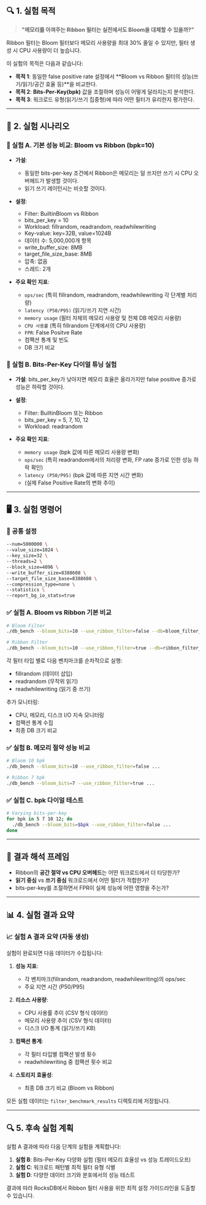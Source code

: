 ## 🔍 1. 실험 목적

> **"메모리를 아껴주는 Ribbon 필터는 실전에서도 Bloom을 대체할 수 있을까?"**


Ribbon 필터는 Bloom 필터보다 메모리 사용량을 최대 30% 줄일 수 있지만, 필터 생성 시 CPU 사용량이 더 높습니다. 

이 실험의 목적은 다음과 같습니다:
- **목적 1**: 동일한 false positive rate 설정에서 **Bloom vs Ribbon 필터의 성능(쓰기/읽기/공간 효율 등)**을 비교한다.
- **목적 2**: **Bits-Per-Key(bpk)** 값을 조절하며 성능이 어떻게 달라지는지 분석한다.
- **목적 3**: 워크로드 유형(읽기/쓰기 집중형)에 따라 어떤 필터가 유리한지 평가한다.
    

---

## 🧪 2. 실험 시나리오

### 🎯 실험 A. 기본 성능 비교: Bloom vs Ribbon (bpk=10)

- **가설**: 
    - 동일한 bits-per-key 조건에서 Ribbon은 메모리는 덜 쓰지만 쓰기 시 CPU 오버헤드가 발생할 것이다.
    - 읽기 쓰기 레이턴시는 비슷할 것이다.
    
- **설정**:
    - Filter: BuiltinBloom vs Ribbon
    - bits_per_key = 10
    - Workload: fillrandom, readrandom, readwhilewriting
    - Key-value: key=32B, value=1024B
    - 데이터 수: 5,000,000개 항목
    - write_buffer_size: 8MB
    - target_file_size_base: 8MB
    - 압축: 없음
    - 스레드: 2개
- **주요 확인 지표**:
    - `ops/sec` (특히 fillrandom, readrandom, readwhilewriting 각 단계별 처리량)
    - `latency (P50/P95)` (읽기/쓰기 지연 시간)
    - `memory usage` (필터 자체의 메모리 사용량 및 전체 DB 메모리 사용량)
    - `CPU 사용률` (특히 fillrandom 단계에서의 CPU 사용량)
    - `FPR`: False Positve Rate
    - 컴팩션 통계 및 빈도
    - DB 크기 비교
        

### 🎯 실험 B. Bits-Per-Key 다이얼 튜닝 실험

- **가설**: bits_per_key가 낮아지면 메모리 효율은 올라가지만 false positive 증가로 성능은 하락할 것이다.
    
- **설정**:
    - Filter: BuiltinBloom 또는 Ribbon
    - bits_per_key = 5, 7, 10, 12
    - Workload: readrandom
- **주요 확인 지표**:
    - `memory usage` (bpk 값에 따른 메모리 사용량 변화)
    - `ops/sec` (특히 readrandom에서의 처리량 변화, FP rate 증가로 인한 성능 하락 확인)
    - `latency (P50/P95)` (bpk 값에 따른 지연 시간 변화)
    - (실제 False Positive Rate의 변화 추이)
        

---

## 🖥️ 3. 실험 명령어

### 🔧 공통 설정

```bash
--num=5000000 \
--value_size=1024 \
--key_size=32 \
--threads=2 \
--block_size=4096 \
--write_buffer_size=8388608 \
--target_file_size_base=8388608 \
--compression_type=none \
--statistics \
--report_bg_io_stats=true
```

### ✅ 실험 A. Bloom vs Ribbon 기본 비교

```bash
# Bloom Filter
./db_bench --bloom_bits=10 --use_ribbon_filter=false --db=bloom_filter_db --benchmarks=fillrandom

# Ribbon Filter
./db_bench --bloom_bits=10 --use_ribbon_filter=true --db=ribbon_filter_db --benchmarks=fillrandom
```

각 필터 타입 별로 다음 벤치마크를 순차적으로 실행:
- fillrandom (데이터 삽입)
- readrandom (무작위 읽기)
- readwhilewriting (읽기 중 쓰기)

추가 모니터링:
- CPU, 메모리, 디스크 I/O 지속 모니터링
- 컴팩션 통계 수집
- 최종 DB 크기 비교

### ✅ 실험 B. 메모리 절약 성능 비교

```bash
# Bloom 10 bpk
./db_bench --bloom_bits=10 --use_ribbon_filter=false ...

# Ribbon 7 bpk
./db_bench --bloom_bits=7 --use_ribbon_filter=true ...
```

### ✅ 실험 C. bpk 다이얼 테스트

```bash
# Varying bits-per-key
for bpk in 5 7 10 12; do
  ./db_bench --bloom_bits=$bpk --use_ribbon_filter=false ...
done
```

---

## 🧠 결과 해석 프레임

- Ribbon의 **공간 절약 vs CPU 오버헤드**는 어떤 워크로드에서 더 타당한가?
- **읽기 중심** vs **쓰기 중심** 워크로드에서 어떤 필터가 적합한가?
- bits-per-key를 조절하면서 FPR이 실제 성능에 어떤 영향을 주는가?
    

---

## 📊 4. 실험 결과 요약

### 📈 실험 A 결과 요약 (자동 생성)

실험이 완료되면 다음 데이터가 수집됩니다:

1. **성능 지표**:
   - 각 벤치마크(fillrandom, readrandom, readwhilewriting)의 ops/sec
   - 주요 지연 시간 (P50/P95)

2. **리소스 사용량**:
   - CPU 사용률 추이 (CSV 형식 데이터)
   - 메모리 사용량 추이 (CSV 형식 데이터)
   - 디스크 I/O 통계 (읽기/쓰기 KB)

3. **컴팩션 통계**:
   - 각 필터 타입별 컴팩션 발생 횟수
   - readwhilewriting 중 컴팩션 횟수 비교

4. **스토리지 효율성**:
   - 최종 DB 크기 비교 (Bloom vs Ribbon)

모든 실험 데이터는 `filter_benchmark_results` 디렉토리에 저장됩니다.

---

## 🔍 5. 후속 실험 계획

실험 A 결과에 따라 다음 단계의 실험을 계획합니다:

1. **실험 B**: Bits-Per-Key 다양화 실험 (필터 메모리 효율성 vs 성능 트레이드오프)
2. **실험 C**: 워크로드 패턴별 최적 필터 유형 식별
3. **실험 D**: 다양한 데이터 크기와 분포에서의 성능 테스트

결과에 따라 RocksDB에서 Ribbon 필터 사용을 위한 최적 설정 가이드라인을 도출할 수 있습니다.
    
